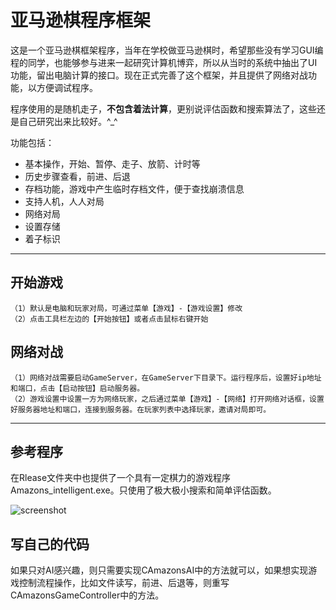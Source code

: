 # 亚马逊棋程序框架

这是一个亚马逊棋框架程序，当年在学校做亚马逊棋时，希望那些没有学习GUI编程的同学，也能够参与进来一起研究计算机博弈，所以从当时的系统中抽出了UI功能，留出电脑计算的接口。现在正式完善了这个框架，并且提供了网络对战功能，以方便调试程序。  

程序使用的是随机走子，**不包含着法计算**，更别说评估函数和搜索算法了，这些还是自己研究出来比较好。^_^  

功能包括：  
* 基本操作，开始、暂停、走子、放箭、计时等
* 历史步骤查看，前进、后退
* 存档功能，游戏中产生临时存档文件，便于查找崩溃信息
* 支持人机，人人对局
* 网络对局
* 设置存储
* 着子标识


***


## 开始游戏

	（1）默认是电脑和玩家对局，可通过菜单【游戏】-【游戏设置】修改   
	（2）点击工具栏左边的【开始按钮】或者点击鼠标右键开始   

## 网络对战

	（1）网络对战需要启动GameServer，在GameServer下目录下。运行程序后，设置好ip地址和端口，点击【启动按钮】启动服务器。   
	（2）游戏设置中设置一方为网络玩家，之后通过菜单【游戏】-【网络】打开网络对话框，设置好服务器地址和端口，连接到服务器。在玩家列表中选择玩家，邀请对局即可。   


***


## 参考程序
在Rlease文件夹中也提供了一个具有一定棋力的游戏程序Amazons_intelligent.exe。只使用了极大极小搜索和简单评估函数。  

![screenshot](https://github.com/qiminixi/Amazons/blob/master/Amazons/Release/screenshot.png)


## 写自己的代码
如果只对AI感兴趣，则只需要实现CAmazonsAI中的方法就可以，如果想实现游戏控制流程操作，比如文件读写，前进、后退等，则重写CAmazonsGameController中的方法。  


